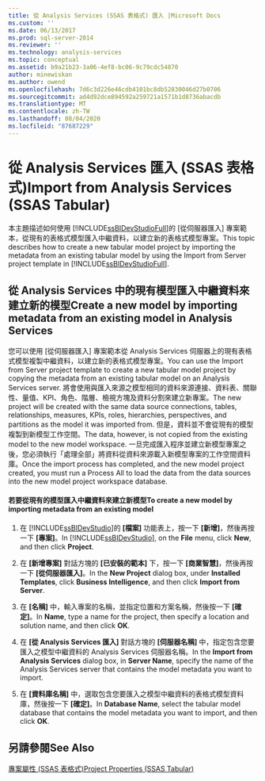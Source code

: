 ```yaml
---
title: 從 Analysis Services (SSAS 表格式) 匯入 |Microsoft Docs
ms.custom: ''
ms.date: 06/13/2017
ms.prod: sql-server-2014
ms.reviewer: ''
ms.technology: analysis-services
ms.topic: conceptual
ms.assetid: b9a21b23-3a06-4ef8-bc06-9c79cdc54870
author: minewiskan
ms.author: owend
ms.openlocfilehash: 7d6c3d226e46cdb4101bc8db52830046d27b0706
ms.sourcegitcommit: ad4d92dce894592a259721a1571b1d8736abacdb
ms.translationtype: MT
ms.contentlocale: zh-TW
ms.lasthandoff: 08/04/2020
ms.locfileid: "87687229"
---
```

# <a name="import-from-analysis-services-ssas-tabular"></a><span data-ttu-id="78b54-102">從 Analysis Services 匯入 (SSAS 表格式)</span><span class="sxs-lookup"><span data-stu-id="78b54-102">Import from Analysis Services (SSAS Tabular)</span></span>
  <span data-ttu-id="78b54-103">本主題描述如何使用 [!INCLUDE[ssBIDevStudioFull](../../includes/ssbidevstudiofull-md.md)]的 [從伺服器匯入] 專案範本，從現有的表格式模型匯入中繼資料，以建立新的表格式模型專案。</span><span class="sxs-lookup"><span data-stu-id="78b54-103">This topic describes how to create a new tabular model project by importing the metadata from an existing tabular model by using the Import from Server project template in [!INCLUDE[ssBIDevStudioFull](../../includes/ssbidevstudiofull-md.md)].</span></span>  
  
## <a name="create-a-new-model-by-importing-metadata-from-an-existing-model-in-analysis-services"></a><span data-ttu-id="78b54-104">從 Analysis Services 中的現有模型匯入中繼資料來建立新的模型</span><span class="sxs-lookup"><span data-stu-id="78b54-104">Create a new model by importing metadata from an existing model in Analysis Services</span></span>  
 <span data-ttu-id="78b54-105">您可以使用 [從伺服器匯入] 專案範本從 Analysis Services 伺服器上的現有表格式模型複製中繼資料，以建立新的表格式模型專案。</span><span class="sxs-lookup"><span data-stu-id="78b54-105">You can use the Import from Server project template to create a new tabular model project by copying the metadata from an existing tabular model on an Analysis Services server.</span></span> <span data-ttu-id="78b54-106">將會使用與匯入來源之模型相同的資料來源連接、資料表、關聯性、量值、KPI、角色、階層、檢視方塊及資料分割來建立新專案。</span><span class="sxs-lookup"><span data-stu-id="78b54-106">The new project will be created with the same data source connections, tables, relationships, measures, KPIs, roles, hierarchies, perspectives, and partitions as the model it was imported from.</span></span> <span data-ttu-id="78b54-107">但是，資料並不會從現有的模型複製到新模型工作空間。</span><span class="sxs-lookup"><span data-stu-id="78b54-107">The data, however, is not copied from the existing model to the new model workspace.</span></span> <span data-ttu-id="78b54-108">一旦完成匯入程序並建立新模型專案之後，您必須執行「處理全部」將資料從資料來源載入新模型專案的工作空間資料庫。</span><span class="sxs-lookup"><span data-stu-id="78b54-108">Once the import process has completed, and the new model project created, you must run a Process All to load the data from the data sources into the new model project workspace database.</span></span>  
  
#### <a name="to-create-a-new-model-by-importing-metadata-from-an-existing-model"></a><span data-ttu-id="78b54-109">若要從現有的模型匯入中繼資料來建立新模型</span><span class="sxs-lookup"><span data-stu-id="78b54-109">To create a new model by importing metadata from an existing model</span></span>  
  
1.  <span data-ttu-id="78b54-110">在 [!INCLUDE[ssBIDevStudio](../../includes/ssbidevstudio-md.md)]的 **[檔案]** 功能表上，按一下 **[新增]**，然後再按一下 **[專案]**。</span><span class="sxs-lookup"><span data-stu-id="78b54-110">In [!INCLUDE[ssBIDevStudio](../../includes/ssbidevstudio-md.md)], on the **File** menu, click **New**, and then click **Project**.</span></span>  
  
2.  <span data-ttu-id="78b54-111">在 **[新增專案]** 對話方塊的 **[已安裝的範本]** 下，按一下 **[商業智慧]**，然後再按一下 **[從伺服器匯入]**。</span><span class="sxs-lookup"><span data-stu-id="78b54-111">In the **New Project** dialog box, under **Installed Templates**, click **Business Intelligence**, and then click **Import from Server**.</span></span>  
  
3.  <span data-ttu-id="78b54-112">在 **[名稱]** 中，輸入專案的名稱，並指定位置和方案名稱，然後按一下 **[確定]**。</span><span class="sxs-lookup"><span data-stu-id="78b54-112">In **Name**, type a name for the project, then specify a location and solution name, and then click **OK**.</span></span>  
  
4.  <span data-ttu-id="78b54-113">在 **[從 Analysis Services 匯入]** 對話方塊的 **[伺服器名稱]** 中，指定包含您要匯入之模型中繼資料的 Analysis Services 伺服器名稱。</span><span class="sxs-lookup"><span data-stu-id="78b54-113">In the **Import from Analysis Services** dialog box, in **Server Name**, specify the name of the Analysis Services server that contains the model metadata you want to import.</span></span>  
  
5.  <span data-ttu-id="78b54-114">在 **[資料庫名稱]** 中，選取包含您要匯入之模型中繼資料的表格式模型資料庫，然後按一下 **[確定]**。</span><span class="sxs-lookup"><span data-stu-id="78b54-114">In **Database Name**, select the tabular model database that contains the model metadata you want to import, and then click **OK**.</span></span>  
  
## <a name="see-also"></a><span data-ttu-id="78b54-115">另請參閱</span><span class="sxs-lookup"><span data-stu-id="78b54-115">See Also</span></span>  
 [<span data-ttu-id="78b54-116">專案屬性 &#40;SSAS 表格式&#41;</span><span class="sxs-lookup"><span data-stu-id="78b54-116">Project Properties &#40;SSAS Tabular&#41;</span></span>](properties-ssas-tabular.md)  
  
  
